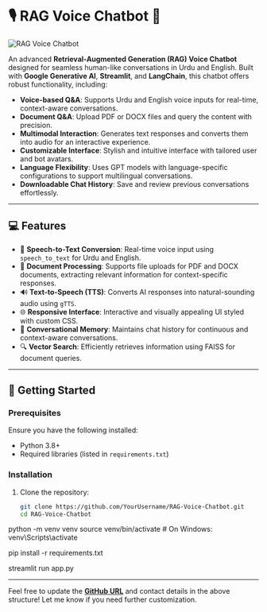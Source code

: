 # 🎙️ RAG Voice Chatbot 🤖
![RAG Voice Chatbot](https://github.com/Ahmad-Ali-Rafique/RAG-Voice-Chatbot/blob/main/RAG%20Chatbot.png)

An advanced **Retrieval-Augmented Generation (RAG) Voice Chatbot** designed for seamless human-like conversations in Urdu and English. Built with **Google Generative AI**, **Streamlit**, and **LangChain**, this chatbot offers robust functionality, including:

- **Voice-based Q&A**: Supports Urdu and English voice inputs for real-time, context-aware conversations.
- **Document Q&A**: Upload PDF or DOCX files and query the content with precision.
- **Multimodal Interaction**: Generates text responses and converts them into audio for an interactive experience.
- **Customizable Interface**: Stylish and intuitive interface with tailored user and bot avatars.
- **Language Flexibility**: Uses GPT models with language-specific configurations to support multilingual conversations.
- **Downloadable Chat History**: Save and review previous conversations effortlessly.

---

## 💻 Features

- 🎤 **Speech-to-Text Conversion**: Real-time voice input using `speech_to_text` for Urdu and English.
- 📝 **Document Processing**: Supports file uploads for PDF and DOCX documents, extracting relevant information for context-specific responses.
- 🔊 **Text-to-Speech (TTS)**: Converts AI responses into natural-sounding audio using `gTTS`.
- 🌐 **Responsive Interface**: Interactive and visually appealing UI styled with custom CSS.
- 🧠 **Conversational Memory**: Maintains chat history for continuous and context-aware conversations.
- 🔍 **Vector Search**: Efficiently retrieves information using FAISS for document queries.

---

## 🚀 Getting Started

### Prerequisites

Ensure you have the following installed:
- Python 3.8+
- Required libraries (listed in `requirements.txt`)

### Installation

1. Clone the repository:
   ```bash
   git clone https://github.com/YourUsername/RAG-Voice-Chatbot.git
   cd RAG-Voice-Chatbot

python -m venv venv
source venv/bin/activate  # On Windows: venv\Scripts\activate

pip install -r requirements.txt

streamlit run app.py


---

Feel free to update the **[GitHub URL](https://github.com/Ahmad-Ali-Rafique/RAG-Voice-Chatbot)** and contact details in the above structure! Let me know if you need further customization.
